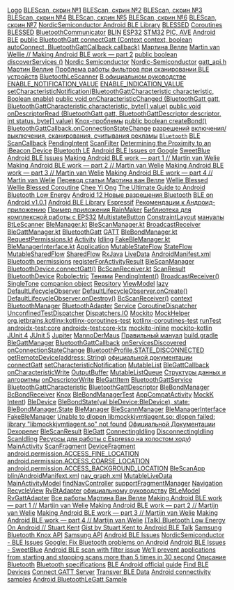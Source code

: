 [Logo](images/blescan.svg)
[BLEScan, скрин №1](images/blescan01_min.png)
[BLEScan, скрин №2](images/blescan02_min.png)
[BLEScan, скрин №3](images/blescan03_min.png)
[BLEScan, скрин №4](images/blescan04_min.png)
[BLEScan, скрин №5](images/blescan05_min.png)
[BLEScan, скрин №6](images/blescan06_min.png)
[BLEScan, скрин №7](images/blescan07_min.png)
[NordicSemiconductor Android BLE Library](https://github.com/NordicSemiconductor/Android-BLE-Library/)
[BLESSED](https://github.com/weliem/blessed-android)
[Coroutines BLESSED](https://github.com/weliem/blessed-android-coroutines)
[BluetoothCommunicator](https://github.com/niedev/BluetoothCommunicator)
[BLIN](https://github.com/GrandFatherPikhto/BLEScan/tree/master/blin)
[ESP32](https://espressif.com)
[STM32](https://st.com)
[PIC, AVE](https://www.microchip.com//)
[Android BLE](https://developer.android.com/guide/topics/connectivity/bluetooth/ble-overview)
[public BluetoothGatt connectGatt (Context context, boolean autoConnect, BluetoothGattCallback callback)](https://developer.android.com/reference/android/bluetooth/BluetoothDevice#connectGatt(android.content.Context,%20boolean,%20android.bluetooth.BluetoothGattCallback))
[Мартина Велле](https://medium.com/@martijn.van.welie/making-android-ble-work-part-2-47a3cdaade07)
[Martin van Wellie // Making Android BLE work — part 2](https://medium.com/@martijn.van.welie/making-android-ble-work-part-2-47a3cdaade07?source=user_profile---------2-------------------------------)
[public boolean discoverServices ()](https://developer.android.com/reference/android/bluetooth/BluetoothGatt#discoverServices())
[Nordic Semiconductor](https://devzone.nordicsemi.com/f/nordic-q-a/33313/android-gatt-133-error)
[Nordic-Semiconductor](https://github.com/NordicSemiconductor/Android-DFU-Library/issues/1)
[gatt_api.h](https://android.googlesource.com/platform/external/bluetooth/bluedroid/+/adc9f28ad418356cb81640059b59eee4d862e6b4/stack/include/gatt_api.h#54)
[Мартин Веллие](https://medium.com/@martijn.van.welie/making-android-ble-work-part-2-47a3cdaade07)
[Проблема работы фильтров при сканировании BLE устройств](https://stackoverflow.com/questions/34065210/android-ble-device-scan-with-filter-is-not-working/34092300)
[BluetoothLeScanner](https://developer.android.com/reference/android/bluetooth/le/BluetoothLeScanner)
[В официальном руководстве](https://android-doc.github.io/guide/topics/connectivity/bluetooth-le.html)
[ENABLE_NOTIFICATION_VALUE](https://developer.android.com/reference/android/bluetooth/BluetoothGattDescriptor#ENABLE_NOTIFICATION_VALUE)
[ENABLE_INDICATION_VALUE](https://developer.android.com/reference/android/bluetooth/BluetoothGattDescriptor#ENABLE_INDICATION_VALUE)
[setCharacteristicNotification(BluetoothGattCharacteristic characteristic, Boolean enable)](https://developer.android.com/reference/android/bluetooth/BluetoothGatt#setCharacteristicNotification(android.bluetooth.BluetoothGattCharacteristic,%20boolean))
[public void onCharacteristicChanged (BluetoothGatt gatt,     BluetoothGattCharacteristic characteristic, byte[] value)](https://developer.android.com/reference/android/bluetooth/BluetoothGattCallback#onCharacteristicChanged(android.bluetooth.BluetoothGatt,%20android.bluetooth.BluetoothGattCharacteristic,%20byte[]))
[public void onDescriptorRead (BluetoothGatt gatt, BluetoothGattDescriptor descriptor, int status, byte[] value)](https://developer.android.com/reference/android/bluetooth/BluetoothGattCallback#onDescriptorRead(android.bluetooth.BluetoothGatt,%20android.bluetooth.BluetoothGattDescriptor,%20int,%20byte[]))
[Knox-проблемы](https://docs.samsungknox.com/dev/knox-sdk/bluetooth-support.htm)
[public boolean createBond()](https://developer.android.com/reference/android/bluetooth/BluetoothDevice#createBond())
[BluetoothGattCallback.onConnectionStateChange](https://stackoverflow.com/questions/38666462/android-catching-ble-connection-fails-disconnects)
[разрешений](https://developer.android.com/reference/android/Manifest.permission)
[включения/выключения, сканирования, считывания рекламы](https://developer.android.com/guide/topics/connectivity/bluetooth/permissions)
[`Bluetooth`](https://developer.android.com/guide/topics/connectivity/bluetooth)
[BLE](https://developer.android.com/guide/topics/connectivity/bluetooth/ble-overview)
[ScanCallback](https://developer.android.com/reference/android/bluetooth/le/ScanCallback)
[PendingIntent](https://developer.android.com/reference/android/app/PendingIntent)
[ScanFilter](https://developer.android.com/reference/android/bluetooth/le/ScanFilter)
[Determining the Proximity to an iBeacon Device](https://developer.apple.com/documentation/corelocation/determining_the_proximity_to_an_ibeacon_device)
[Bluetooth LE](https://developer.android.com/guide/topics/connectivity/bluetooth/ble-overview)
[Android BLE Issues от Google](https://support.google.com/android/answer/9769184?hl=en)
[SweetBlue Android BLE Issues](https://sweetblue.io/docs/Android-BLE-Issues)
[Making Android BLE work — part 1 // Martin van Welie](https://medium.com/@martijn.van.welie/making-android-ble-work-part-1-a736dcd53b02?source=user_profile---------3-------------------------------)
[Making Android BLE work — part 2 // Martin van Welie](https://medium.com/@martijn.van.welie/making-android-ble-work-part-2-47a3cdaade07?source=user_profile---------2-------------------------------)
[Making Android BLE work — part 3 // Martin van Welie](https://medium.com/@martijn.van.welie/making-android-ble-work-part-3-117d3a8aee23?source=user_profile---------1-------------------------------)
[Making Android BLE work — part 4 // Martin van Welie](https://medium.com/@martijn.van.welie/making-android-ble-work-part-4-72a0b85cb442?source=user_profile---------0-------------------------------)
[Перевод статьи Мартина ван Велле](https://habr.com/ru/post/536392/)
[Wellie Blessed](https://github.com/weliem/blessed-android)
[Wellie Blessed Coroutine](https://github.com/weliem/blessed-android-coroutines)
[Chee Yi Ong](https://punchthrough.com/author/cong/)
[The Ultimate Guide to Android Bluetooth Low Energy](https://punchthrough.com/android-ble-guide/)
[Android 12 Новые разрешения Bluetooth](https://stackoverflow.com/questions/67722950/android-12-new-bluetooth-permissions)
[BLE on Android v1.0.1](https://devzone.nordicsemi.com/cfs-file/__key/communityserver-blogs-components-weblogfiles/00-00-00-00-04-DZ-1046/2604.BLE_5F00_on_5F00_Android_5F00_v1.0.1.pdf)
[Android BLE Library](https://github.com/NordicSemiconductor/Android-BLE-Library)
[Espressif](https://espressif.com)
[Рекомендации к Андроид-приложению](https://docs.espressif.com/projects/espressif-esp-faq/zh_CN/latest/application-solution/android-application.html)
[Пример приложения RainMaker](https://github.com/espressif/esp-rainmaker-android)
[Библиотека для комплексной работы с EPS32](https://github.com/espressif/esp-idf-provisioning-android)
[MultistateButton](https://github.com/GrandFatherPikhto/BLEScan/tree/master/multistateButton)
[ConstraintLayout](https://developer.android.com/reference/androidx/constraintlayout/widget/ConstraintLayout)
[мануалы](https://developer.android.com/guide/topics/appwidgets)
[BtLeScanner](./app/src/main/java/com/grandfatherpikhto/blescan/service/BtLeScanner.kt)
[BleManager.kt](https://github.com/GrandFatherPikhto/BLEScan/blob/master/blin/src/main/java/com/grandfatherpikhto/blin/BleManager.kt)
[BleScanManager.kt](https://github.com/GrandFatherPikhto/BLEScan/blob/master/blin/src/main/java/com/grandfatherpikhto/blin/BleScanManager.kt)
[BroadcastReceiver](https://developer.android.com/reference/android/content/BroadcastReceiver)
[BleGattManager.kt](https://github.com/GrandFatherPikhto/BLEScan/blob/master/blin/src/main/java/com/grandfatherpikhto/blin/BleGattManager.kt)
[BluetoothGatt](https://developer.android.com/reference/android/bluetooth/BluetoothGatt)
[GATT](https://www.bluetooth.com/bluetooth-resources/intro-to-bluetooth-gap-gatt/)
[BleBondManager.kt](https://github.com/GrandFatherPikhto/BLEScan/blob/master/blin/src/main/java/com/grandfatherpikhto/blin/BleBondManager.kt)
[RequestPermissions.kt](https://github.com/GrandFatherPikhto/BLEScan/blob/master/blin/src/main/java/com/grandfatherpikhto/blin/permissions/RequestPermissions.kt)
[Activity](https://developer.android.com/reference/android/app/Activity)
[Idling](https://github.com/GrandFatherPikhto/BLEScan/blob/master/blin/src/main/java/com/grandfatherpikhto/blin/idling/)
[FakeBleManager.kt](https://github.com/GrandFatherPikhto/BLEScan/blob/master/blin/src/main/java/com/grandfatherpikhto/blin/FakeBleManager.kt)
[BleManagerInterface.kt](https://github.com/GrandFatherPikhto/BLEScan/blob/master/blin/src/main/java/com/grandfatherpikhto/blin/BleManagerInterface.kt)
[Application](https://developer.android.com/reference/android/app/Application)
[MutableStateFlow](https://kotlinlang.org/api/kotlinx.coroutines/kotlinx-coroutines-core/kotlinx.coroutines.flow/-mutable-shared-flow/)
[StateFlow](https://kotlinlang.org/api/kotlinx.coroutines/kotlinx-coroutines-core/kotlinx.coroutines.flow/-state-flow/)
[MutableSharedFlow](https://kotlinlang.org/api/kotlinx.coroutines/kotlinx-coroutines-core/kotlinx.coroutines.flow/-mutable-shared-flow.html)
[SharedFlow](https://kotlinlang.org/api/kotlinx.coroutines/kotlinx-coroutines-core/kotlinx.coroutines.flow/-shared-flow/)
[RxJava](https://github.com/ReactiveX/RxJava)
[LiveData](https://developer.android.com/topic/libraries/architecture/livedata)
[AndroidManifest.xml](https://github.com/GrandFatherPikhto/BLEScan/blob/master/blin/src/main/AndroidManifest.xml)
[Bluetooth permissions](https://developer.android.com/guide/topics/connectivity/bluetooth/permissions)
[registerForActivityResult](https://developer.android.com/training/basics/intents/result)
[BleScanManager](https://github.com/GrandFatherPikhto/BLEScan/blob/master/blin/src/main/java/com/grandfatherpikhto/blin/BleScanManager.kt)
[BluetoothDevice.connectGatt()](https://developer.android.com/reference/android/bluetooth/BluetoothDevice?hl=en#connectGatt(android.content.Context,%20boolean,%20android.bluetooth.BluetoothGattCallback))
[BcScanReceiver.kt](https://github.com/GrandFatherPikhto/BLEScan/blob/master/blin/src/main/java/com/grandfatherpikhto/blin/receivers/BcScanReceiver.kt)
[ScanResult](https://developer.android.com/reference/android/bluetooth/le/ScanResult)
[BluetoothDevice](https://developer.android.com/reference/android/bluetooth/BluetoothDevice)
[Robolectric](http://robolectric.org/androidx_test/)
[Тенями](http://robolectric.org/extending/)
[PendingIntent()](https://developer.android.com/reference/android/app/PendingIntent)
[BroadcastReceiver()](https://developer.android.com/reference/android/content/BroadcastReceiver)
[SingleTone](https://en.wikipedia.org/wiki/Singleton_pattern#:~:text=In%20software%20engineering%2C%20the%20singleton,coordinate%20actions%20across%20the%20system.)
[companion object](https://kotlinlang.org/docs/object-declarations.html)
[Repsitory](https://developer.android.com/codelabs/basic-android-kotlin-training-repository-pattern#0)
[ViewModel](https://developer.android.com/topic/libraries/architecture/viewmodel)
[lazy](https://kotlinlang.org/docs/delegated-properties.html)
[DefaultLifecycleObserver](https://developer.android.com/reference/androidx/lifecycle/DefaultLifecycleObserver)
[DefaultLifecycleObserver.onCreate()](https://developer.android.com/reference/androidx/lifecycle/DefaultLifecycleObserver#onCreate(androidx.lifecycle.LifecycleOwner))
[DefaultLifecycleObserver.onDestroy()](https://developer.android.com/reference/androidx/lifecycle/DefaultLifecycleObserver#onDestroy(androidx.lifecycle.LifecycleOwner))
[BcScanReceiver()](https://github.com/GrandFatherPikhto/BLEScan/blob/master/blin/src/main/java/com/grandfatherpikhto/blin/receivers/BcScanReceiver.kt)
[context](https://developer.android.com/reference/android/content/Context)
[BluetoothManager](https://developer.android.com/reference/android/bluetooth/BluetoothManager)
[BluetoothAdapter](https://developer.android.com/reference/android/bluetooth/BluetoothAdapter)
[Service](https://developer.android.com/reference/android/app/Service)
[CoroutineDispatcher](https://kotlinlang.org/api/kotlinx.coroutines/kotlinx-coroutines-core/kotlinx.coroutines/-coroutine-dispatcher/)
[UnconfinedTestDispatcher](https://kotlinlang.org/api/kotlinx.coroutines/kotlinx-coroutines-test/kotlinx.coroutines.test/-unconfined-test-dispatcher.html)
[Dispatchers.IO](https://kotlinlang.org/api/kotlinx.coroutines/kotlinx-coroutines-core/kotlinx.coroutines/-dispatchers/-i-o.html)
[Mockito](https://site.mockito.org/)
[MockHelper](https://github.com/GrandFatherPikhto/BLEScan/blob/master/blin/src/test/java/com/grandfatherpikhto/blin/helper/MockHelper.kt)
[org.jetbrains.kotlinx:kotlinx-coroutines-test](https://github.com/Kotlin/kotlinx.coroutines/tree/master/kotlinx-coroutines-test)
[kotlinx-coroutines-test](https://kotlinlang.org/api/kotlinx.coroutines/kotlinx-coroutines-test/)
[runTest](https://kotlinlang.org/api/kotlinx.coroutines/kotlinx-coroutines-test/kotlinx.coroutines.test/run-test.html)
[androidx-test:core](https://developer.android.com/training/testing/index.html)
[androidx-test:core-ktx](https://developer.android.com/training/testing/index.html)
[mockito-inline](https://github.com/mockito/mockito/wiki/What%27s-new-in-Mockito-2#mock-the-unmockable-opt-in-mocking-of-final-classesmethods)
[mockito-kotlin](https://github.com/mockito/mockito-kotlin)
[JUnit 4](https://junit.org/junit5/)
[JUnit 5](https://junit.org/junit5/)
[Jupiter](https://junit.org/junit5/)
[MannoDerMaus](https://github.com/mannodermaus/android-junit5)
[Правильный мануал](https://github.com/mannodermaus/android-junit5/wiki/Instrumentation-Tests-Setup)
[build.gradle](https://github.com/GrandFatherPikhto/BLEScan/blob/master/blin/build.gradle)
[BleGattManager](https://github.com/GrandFatherPikhto/BLEScan/blob/master/blin/src/main/java/com/grandfatherpikhto/blin/BleGattManager.kt)
[BluetoothGattCallback](https://developer.android.com/reference/android/bluetooth/BluetoothGattCallback)
[onServicesDiscovered](https://developer.android.com/reference/android/bluetooth/BluetoothGattCallback#onServicesDiscovered(android.bluetooth.BluetoothGatt,%20int))
[onConnectionStateChange](https://developer.android.com/reference/android/bluetooth/BluetoothGattCallback#onConnectionStateChange(android.bluetooth.BluetoothGatt,%20int,%20int))
[BluetoothProfile.STATE_DISCONNECTED](https://developer.android.com/reference/android/bluetooth/BluetoothProfile#STATE_DISCONNECTED)
[getRemoteDevice(address: String)](https://developer.android.com/reference/android/bluetooth/BluetoothAdapter#getRemoteDevice(java.lang.String))
[официальной документации](https://developer.android.com/reference/android/bluetooth/BluetoothAdapter#getRemoteDevice(java.lang.String))
[connectGatt](https://developer.android.com/reference/android/bluetooth/BluetoothDevice#connectGatt(android.content.Context,%20boolean,%20android.bluetooth.BluetoothGattCallback))
[setCharacteristicNotification](https://developer.android.com/reference/android/bluetooth/BluetoothGatt#setCharacteristicNotification(android.bluetooth.BluetoothGattCharacteristic,%20boolean))
[MutableList](https://kotlinlang.org/api/latest/jvm/stdlib/kotlin.collections/-mutable-list/)
[BleGattCallback](https://github.com/GrandFatherPikhto/BLEScan/blob/master/blin/src/main/java/com/grandfatherpikhto/blin/BleGattCallback.kt)
[onCharacteristicWrite](https://developer.android.com/reference/android/bluetooth/BluetoothGattCallback#onCharacteristicWrite(android.bluetooth.BluetoothGatt,%20android.bluetooth.BluetoothGattCharacteristic,%20int))
[OutputBuffer](https://github.com/GrandFatherPikhto/BLEScan/blob/master/blin/src/main/java/com/grandfatherpikhto/blin/buffer/OutputBuffer.kt)
[MutableListQueue](https://github.com/GrandFatherPikhto/BLEScan/blob/master/blin/src/main/java/com/grandfatherpikhto/blin/buffer/MutableListQueue.kt)
[Структуры данных и алгоритмы](https://www.raywenderlich.com/books/data-structures-algorithms-in-kotlin/v1.0/chapters/5-queues)
[onDescriptorWrite](https://developer.android.com/reference/android/bluetooth/BluetoothGattCallback#onDescriptorWrite(android.bluetooth.BluetoothGatt,%20android.bluetooth.BluetoothGattDescriptor,%20int))
[BleGattItem](https://github.com/GrandFatherPikhto/BLEScan/blob/master/blin/src/main/java/com/grandfatherpikhto/blin/data/BleGattItem.kt)
[BluetoothGattService](https://developer.android.com/reference/android/bluetooth/BluetoothGattService)
[BluetoothGattCharacteristic](https://developer.android.com/reference/android/bluetooth/BluetoothGattCharacteristic)
[BluetoothGattDescriptor](https://developer.android.com/reference/android/bluetooth/BluetoothGattDescriptor)
[BleBondManager](https://github.com/GrandFatherPikhto/BLEScan/blob/master/blin/src/main/java/com/grandfatherpikhto/blin/BleBondManager.kt)
[BcBondReceiver](https://github.com/GrandFatherPikhto/BLEScan/blob/master/blin/src/main/java/com/grandfatherpikhto/blin/receivers/BcBondReceiver.kt)
[Knox](https://developer.samsung.com/knox)
[BleBondManagerTest](https://github.com/GrandFatherPikhto/BLEScan/blob/master/blin/src/test/java/com/grandfatherpikhto/blin/BleBondManagerTest.kt)
[AppCompatActivity](https://developer.android.com/reference/androidx/appcompat/app/AppCompatActivity)
[MockK](https://mockk.io)
[Intent]())
[BleDevice](https://github.com/GrandFatherPikhto/BLEScan/blob/master/blin/src/main/java/com/grandfatherpikhto/blin/data/BleDevice.kt)
[BleBondState(val bleDevice:BleDevice), state: BleBondManager.State](https://github.com/GrandFatherPikhto/BLEScan/blob/master/blin/src/main/java/com/grandfatherpikhto/blin/data/BleBondState.kt)
[BleManager](https://github.com/GrandFatherPikhto/BLEScan/blob/master/blin/src/main/java/com/grandfatherpikhto/blin/BleManager.kt)
[BleScannManager](https://github.com/GrandFatherPikhto/BLEScan/blob/master/blin/src/main/java/com/grandfatherpikhto/blin/BleScanManager.kt)
[BleManagerInterface](https://github.com/GrandFatherPikhto/BLEScan/blob/master/blin/src/main/java/com/grandfatherpikhto/blin/BleManagerInterface.kt)
[FakeBleManager](https://github.com/GrandFatherPikhto/BLEScan/blob/master/app/src/main/java/com/grandfatherpikhto/blescan/fake/FakeBleManager.kt)
[Unable to dlopen libmockkjvmtiagent.so: dlopen failed: library "libmockkjvmtiagent.so" not found](https://github.com/mockk/mockk/issues/819)
[Официальной Документации](https://mockk.io/ANDROID.html)
[Dexopener](https://github.com/tmurakami/dexopener)
[BleScanResult](https://github.com/GrandFatherPikhto/BLEScan/blob/master/blin/src/main/java/com/grandfatherpikhto/blin/data/BleScanResult.kt)
[BleGatt](https://github.com/GrandFatherPikhto/BLEScan/blob/master/blin/src/main/java/com/grandfatherpikhto/blin/data/BleGatt.kt)
[ConnectingIdling](https://github.com/GrandFatherPikhto/BLEScan/blob/master/blin/src/main/java/com/grandfatherpikhto/blin/idling/ConnectingIdling.kt)
[DisconnectingIdling](https://github.com/GrandFatherPikhto/BLEScan/blob/master/blin/src/main/java/com/grandfatherpikhto/blin/idling/DisconnectingIdling.kt)
[ScanIdling](https://github.com/GrandFatherPikhto/BLEScan/blob/master/blin/src/main/java/com/grandfatherpikhto/blin/idling/ScanIdling.kt)
[Ресурсы для работы с Espresso на холостом ходу](https://developer.android.com/training/testing/espresso/idling-resource))
[MainActivity](https://github.com/GrandFatherPikhto/BLEScan/blob/master/app/src/main/java/com/grandfatherpikhto/blescan/ui/MainActivity.kt)
[ScanFragment](https://github.com/GrandFatherPikhto/BLEScan/blob/master/app/src/main/java/com/grandfatherpikhto/blescan/ui/fragments/ScanFragment.kt)
[DeviceFragment](https://github.com/GrandFatherPikhto/BLEScan/blob/master/app/src/main/java/com/grandfatherpikhto/blescan/ui/fragments/DeviceFragment.kt)
[android.permission.ACCESS_FINE_LOCATION](https://developer.android.com/reference/android/Manifest.permission#ACCESS_FINE_LOCATION)
[android.permission.ACCESS_COARSE_LOCATION](https://developer.android.com/reference/android/Manifest.permission#ACCESS_COARSE_LOCATION)
[android.permission.ACCESS_BACKGROUND_LOCATION](https://developer.android.com/reference/android/Manifest.permission#ACCESS_COARSE_LOCATION)
[BleScanApp](./app/src/main/java/com/grandfatherpikhto/blescan/BleScanApp.kt)
[blin/AndroidManifext.xml](./app/src/main/AndroidManifest.xml)
[nav_graph.xml](./app/src/main/res/navigation/nav_graph.xml)
[MutableLiveData](https://developer.android.com/reference/androidx/lifecycle/MutableLiveData)
[MainActivityModel](./app/src/main/java/com/grandfatherpikhto/blescan/model/MainActivityModel.kt)
[findNavController](https://developer.android.com/reference/androidx/navigation/Navigation#findNavController(android.app.Activity,kotlin.Int))
[supportFragmentManager](https://developer.android.com/reference/androidx/fragment/app/FragmentActivity#getSupportFragmentManager())
[Navigation](https://developer.android.com/guide/navigation)
[RecycleView](https://developer.android.com/reference/androidx/recyclerview/widget/RecyclerView)
[RvBtAdapter](https://github.com/GrandFatherPikhto/BLEScan/blob/master/app/src/main/java/com/grandfatherpikhto/blescan/adapter/RvBtAdapter.kt)
[официальному руководству](https://developer.android.com/guide/topics/ui/layout/recyclerview)
[BtLeModel](./app/src/main/java/com/grandfatherpikhto/blescan/model/BtLeModel.kt)
[RvGattAdapter](./app/src/main/java/com/grandfatherpikhto/blescan/adapter/RvGattAdapter.kt)
[Все работы Мартина Ван Велле](https://medium.com/@martijn.van.welie)
[Making Android BLE work — part 1 // Martijn van Welie](https://medium.com/@martijn.van.welie/making-android-ble-work-part-1-a736dcd53b02?source=user_profile---------3-------------------------------)
[Making Android BLE work — part 2 // Martijn van Welie](https://medium.com/@martijn.van.welie/making-android-ble-work-part-2-47a3cdaade07?source=user_profile---------2-------------------------------)
[Making Android BLE work — part 3 // Martijn van Welie](https://medium.com/@martijn.van.welie/making-android-ble-work-part-3-117d3a8aee23?source=user_profile---------1-------------------------------)
[Making Android BLE work — part 4 // Martijn van Welie](https://medium.com/@martijn.van.welie/making-android-ble-work-part-4-72a0b85cb442?source=user_profile---------0-------------------------------)
[(Talk) Bluetooth Low Energy On Android // Stuart Kent](https://www.stkent.com/2017/09/18/ble-on-android.html)
[Gist by Stuart Kent to Android BLE Talk](https://gist.github.com/stkent/a7f0d6b868e805da326b112d60a9f59b)
[Samsung Bluetooth Knox API](https://docs.samsungknox.com/dev/knox-sdk/bluetooth-support.htm)
[Samsung API](https://developer.samsung.com/smarttv/develop/api-references/tizen-web-device-api-references/systeminfo-api/getting-device-capabilities-using-systeminfo-api.html)
[Android BLE Issues](https://sweetblue.io/docs/Android-BLE-Issues)
[NordicSemiconductor - BLE Issues](https://github.com/NordicSemiconductor/Android-Ble-library/issues)
[Google: Fix Bluetooth problems on Android](https://support.google.com/android/answer/9769184?hl=en)
[Android BLE Issues - SweetBlue](https://github.com/iDevicesInc/SweetBlue/wiki/Android-BLE-Issues)
[Android BLE scan with filter issue](https://stackoverflow.com/questions/34065210/android-ble-device-scan-with-filter-is-not-working/34092300)
[We’ll prevent applications from starting and stopping scans more than 5 times in 30 second](https://github.com/NordicSemiconductor/Android-Scanner-Compat-Library/issues/18)
[Описание Bluetooth](https://ru.wikipedia.org/wiki/Bluetooth)
[Bluetooth specifications](https://www.bluetooth.com/specifications/specs/)
[BLE Android official guide](https://developer.android.com/guide/topics/connectivity/bluetooth/ble-overview)
[Find BLE Devices](https://developer.android.com/guide/topics/connectivity/bluetooth/find-ble-devices)
[Connect GATT Server](https://developer.android.com/guide/topics/connectivity/bluetooth/connect-gatt-server)
[Transver BLE Data](https://developer.android.com/guide/topics/connectivity/bluetooth/transfer-ble-data)
[Android connectivity samples](https://github.com/android/connectivity-samples)
[Android BluetoothLeGatt Sample](https://github.com/android/connectivity-samples/tree/master/BluetoothLeGatt)
